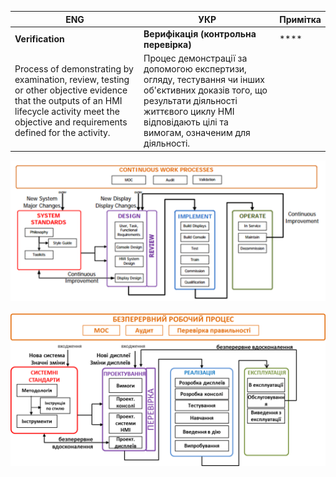 | ENG                                                          | УКР                                                          | Примітка |
| ------------------------------------------------------------ | ------------------------------------------------------------ | -------- |
| **Verification**                                             | **Верифікація (контрольна перевірка)**                       | ****     |
| Process of demonstrating by examination, review, testing or other objective evidence that the outputs of an HMI lifecycle activity meet the objective and requirements defined for the activity. | Процес демонстрації за допомогою експертизи, огляду, тестування чи інших об'єктивних доказів того, що результати діяльності життєвого циклу HMI відповідають цілі та вимогам, означеним для діяльності. |          |

![](media/2.png)

![](media/2_uk.png)